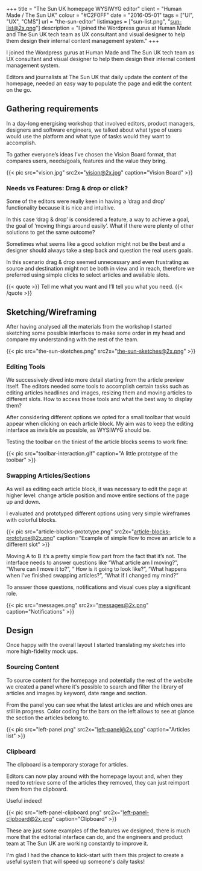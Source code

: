 +++
title = "The Sun UK homepage WYSIWYG editor"
client = "Human Made / The Sun UK"
colour = "#C2F0FF"
date = "2016-05-01"
tags = ["UI", "UX", "CMS"]
url = "the-sun-editor"
listimages = ["sun-list.png", "sun-list@2x.png"]
description = "I joined the Wordpress gurus at Human Made and The Sun UK tech team as UX consultant and visual designer to help them design their internal content management system."
+++

I joined the Wordpress gurus at Human Made and The Sun UK tech team as UX consultant and visual designer to help them design their internal content management system.

Editors and journalists at The Sun UK that daily update the content of the homepage, needed an easy way to populate the page and edit the content on the go.  

## Gathering requirements

In a day-long energising workshop that involved editors, product managers, designers and software engineers, we talked about what type of users would use the platform and what type of tasks would they want to accomplish.

To gather everyone’s ideas I’ve chosen the Vision Board format, that compares users, needs/goals, features and the value they bring.

{{< pic src="vision.jpg" src2x="vision@2x.jpg" caption="Vision Board" >}}

### Needs vs Features: Drag & drop or click?

Some of the editors were really keen in having a ‘drag and drop’ functionality because it is nice and intuitive.

In this case ‘drag & drop’ is considered a feature, a way to achieve a goal, the goal of ‘moving things around easily’. What if there were plenty of other solutions to get the same outcome? 

Sometimes what seems like a good solution might not be the best and a designer should always take a step back and question the real users goals.

In this scenario drag & drop seemed unnecessary and even frustrating as source and destination might not be both in view and in reach, therefore we preferred using simple clicks to select articles and available slots.


{{< quote >}}
Tell me what you want and I’ll tell you what you need.
{{< /quote >}}

## Sketching/Wireframing

After having analysed all the materials from the workshop I started sketching some possible interfaces to make some order in my head and compare my understanding with the rest of the team.

{{< pic src="the-sun-sketches.png" src2x="the-sun-sketches@2x.png" >}}

### Editing Tools

We successively dived into more detail starting from the article preview itself. The editors needed some tools to accomplish certain tasks such as editing articles headlines and images, resizing them and moving articles to different slots. How to access those tools and what the best way to display them? 

After considering different options we opted for a small toolbar that would appear when clicking on each article block. My aim was to keep the editing interface as invisible as possible, as WYSIWYG should be.

Testing the toolbar on the tiniest of the article blocks seems to work fine:

{{< pic src="toolbar-interaction.gif" caption="A little prototype of the toolbar" >}}

### Swapping Articles/Sections

As well as editing each article block, it was necessary to edit the page at higher level: change article position and move entire sections of the page up and down.

I evaluated and prototyped different options using very simple wireframes with colorful blocks.

{{< pic src="article-blocks-prototype.png" src2x="article-blocks-prototype@2x.png" caption="Example of simple flow to move an article to a different slot" >}}

Moving A to B it’s a pretty simple flow part from the fact that it’s not. The interface needs to answer questions like “What article am I moving?”, “Where can I move it to?”, “ How is it going to look like?”, “What happens when I’ve finished swapping articles?”, “What if I changed my mind?”

To answer those questions, notifications and visual cues play a significant role.

{{< pic src="messages.png" src2x="messages@2x.png" caption="Notifications" >}}

## Design

Once happy with the overall layout I started translating my sketches into more high-fidelity mock ups. 

### Sourcing Content

To source content for the homepage and potentially the rest of the website we created a panel where it's possible to search and filter the library of articles and images by keyword, date range and section.

From the panel you can see what the latest articles are and which ones are still in progress. Color coding for the bars on the left allows to see at glance the section the articles belong to.

{{< pic src="left-panel.png" src2x="left-panel@2x.png" caption="Articles list" >}}


### Clipboard

The clipboard is a temporary storage for articles.

Editors can now play around with the homepage layout and, when they need to retrieve some of the articles they removed, they can just reimport them from the clipboard.

Useful indeed!

{{< pic src="left-panel-clipboard.png" src2x="left-panel-clipboard@2x.png" caption="Clipboard" >}}

These are just some examples of the features we designed, there is much more that the editorial interface can do, and the engineers and product team at The Sun UK are working constantly to improve it. 

I'm glad I had the chance to kick-start with them this project to create a useful system that will speed up someone's daily tasks!




























